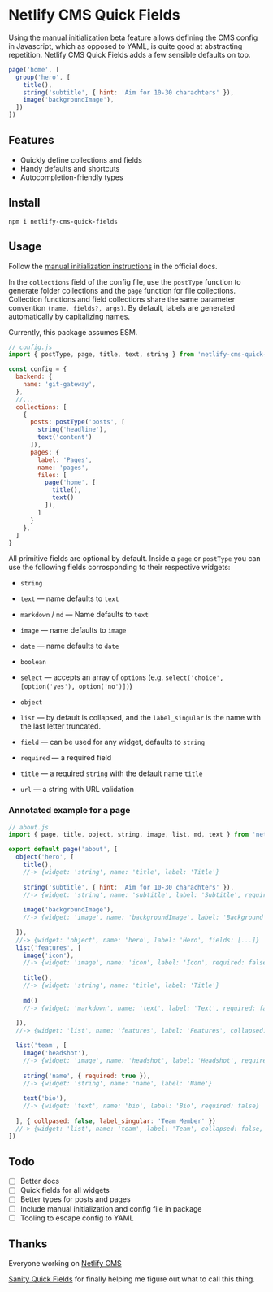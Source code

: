 # Netlify CMS Quick Fields

Using the [manual initialization](https://www.netlifycms.org/docs/beta-features/#manual-initialization) beta feature
allows defining the CMS config in Javascript, which as opposed to YAML, is quite good at abstracting repetition. Netlify
CMS Quick Fields adds a few sensible defaults on top.

```javascript
page('home', [
  group('hero', [
    title(),
    string('subtitle', { hint: 'Aim for 10-30 charachters' }),
    image('backgroundImage'),
  ])
])
```

## Features
- Quickly define collections and fields
- Handy defaults and shortcuts
- Autocompletion-friendly types

## Install

```shell
npm i netlify-cms-quick-fields
```

## Usage
Follow the [manual initialization instructions](https://www.netlifycms.org/docs/beta-features/#manual-initialization) in
the official docs. 

In the `collections` field of the config file, use the `postType` function to generate folder collections and the `page` function for file collections. Collection functions and field collections share the same parameter convention `(name, fields?, args)`. By default, labels are generated automatically by capitalizing names.

Currently, this package assumes ESM.

```javascript
// config.js
import { postType, page, title, text, string } from 'netlify-cms-quick-fields'

const config = {
  backend: {
    name: 'git-gateway',
  },
  //...
  collections: [
    {
      posts: postType('posts', [
        string('headline'),
        text('content')
      ]),
      pages: {
        label: 'Pages',
        name: 'pages',
        files: [
          page('home', [
            title(),
            text()
          ]),
        ]
      }
    },
  ]
}
```

All primitive fields are optional by default.
Inside a `page` or `postType` you can use the following fields corrosponding to their respective widgets:

- `string`
- `text` — name defaults to `text`
- `markdown` / `md` — Name defaults to `text`
- `image` — name defaults to `image`
- `date` — name defaults to `date` 
- `boolean`
- `select` — accepts an array of `option`s (e.g. `select('choice', [option('yes'), option('no')])`)
- `object`
- `list` — by default is collapsed, and the `label_singular` is the name with the last letter truncated.

- `field` — can be used for any widget, defaults to `string`
- `required` — a required field
- `title` — a required `string` with the default name `title`
- `url` — a string with URL validation

### Annotated example for a page
```javascript
// about.js
import { page, title, object, string, image, list, md, text } from 'netlify-cms-quick-fields'

export default page('about', [
  object('hero', [
    title(), 
    //-> {widget: 'string', name: 'title', label: 'Title'}
    
    string('subtitle', { hint: 'Aim for 10-30 charachters' }),  
    //-> {widget: 'string', name: 'subtitle', label: 'Subtitle', required: false, hint: 'Aim for 10-30 charachters'}
    
    image('backgroundImage'),
    //-> {widget: 'image', name: 'backgroundImage', label: 'Background Image', required: false}
    
  ]),
  //-> {widget: 'object', name: 'hero', label: 'Hero', fields: [...]}
  list('features', [
    image('icon'),
    //-> {widget: 'image', name: 'icon', label: 'Icon', required: false}
    
    title(),
    //-> {widget: 'string', name: 'title', label: 'Title'}
    
    md()
    //-> {widget: 'markdown', name: 'text', label: 'Text', required: false}
  
  ]),
  //-> {widget: 'list', name: 'features', label: 'Features', collapsed: true, label_singular: 'Feature', fields: [...]}

  list('team', [
    image('headshot'),
    //-> {widget: 'image', name: 'headshot', label: 'Headshot', required: false}
    
    string('name', { required: true }),
    //-> {widget: 'string', name: 'name', label: 'Name'}
    
    text('bio'),
    //-> {widget: 'text', name: 'bio', label: 'Bio', required: false}
  
  ], { collpased: false, label_singular: 'Team Member' })
  //-> {widget: 'list', name: 'team', label: 'Team', collapsed: false, label_singular: 'Team Member', fields: [...]}
])
```

## Todo

- [ ] Better docs
- [ ] Quick fields for all widgets
- [ ] Better types for posts and pages
- [ ] Include manual initialization and config file in package
- [ ] Tooling to escape config to YAML

## Thanks
Everyone working on [Netlify CMS](https://www.netlifycms.org/)

[Sanity Quick Fields](https://github.com/SimeonGriggs/sanity-quick-fields) for finally helping me figure out what to call this thing.